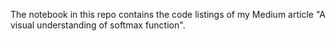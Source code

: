 The notebook in this repo contains the code listings of my Medium article "A visual understanding of softmax function".
